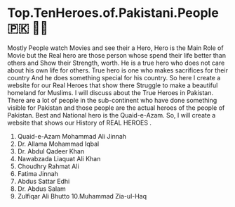 # Top.TenHeroes.of.Pakistani.People 🇵🇰 🤍💚
Mostly People watch Movies and see their a Hero, Hero is the Main Role of Movie but the Real hero are those person whose spend their life better than others and Show their Strength, worth. He is a true hero who does not care about his own life for others. True hero is one who makes sacrifices for their country And he does something special for his country. So here I create a website for our Real Heroes that show there Struggle to make a beautiful homeland for Muslims. I will discuss about the True Heroes in Pakistan. There are a lot of people in the sub-continent who have done something visible for Pakistan and those people are the actual heroes of the people of Pakistan.  Best and National hero is the Quaid-e-Azam. So, I will create a website that shows our History of REAL HEROES .

1. Quaid-e-Azam Mohammad Ali Jinnah 
2. Dr. Allama Mohammad Iqbal
3. Dr. Abdul Qadeer Khan
4. Nawabzada Liaquat Ali Khan
5. Choudhry Rahmat Ali
6. Fatima Jinnah
7. Abdus Sattar Edhi
8. Dr. Abdus Salam 
9. Zulfiqar Ali Bhutto
10.Muhammad Zia-ul-Haq
